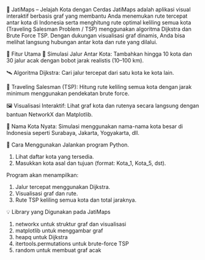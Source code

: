 📍 JatiMaps – Jelajah Kota dengan Cerdas JatiMaps adalah aplikasi visual interaktif berbasis graf yang membantu Anda menemukan rute tercepat antar kota di Indonesia serta menghitung rute optimal keliling semua kota (Traveling Salesman Problem / TSP) menggunakan algoritma Dijkstra dan Brute Force TSP. Dengan dukungan visualisasi graf dinamis, Anda bisa melihat langsung hubungan antar kota dan rute yang dilalui.

🧠 Fitur Utama 🔗 Simulasi Jalur Antar Kota: Tambahkan hingga 10 kota dan 30 jalur acak dengan bobot jarak realistis (10–100 km).

🛰️ Algoritma Dijkstra: Cari jalur tercepat dari satu kota ke kota lain.

🧭 Traveling Salesman (TSP): Hitung rute keliling semua kota dengan jarak minimum menggunakan pendekatan brute force.

🖼️ Visualisasi Interaktif: Lihat graf kota dan rutenya secara langsung dengan bantuan NetworkX dan Matplotlib.

🎯 Nama Kota Nyata: Simulasi menggunakan nama-nama kota besar di Indonesia seperti Surabaya, Jakarta, Yogyakarta, dll.

🚀 Cara Menggunakan Jalankan program Python.

  1. Lihat daftar kota yang tersedia.
  2. Masukkan kota asal dan tujuan (format: Kota_1, Kota_5, dst).

Program akan menampilkan:

  1. Jalur tercepat menggunakan Dijkstra.
  2. Visualisasi graf dan rute.
  3. Rute TSP keliling semua kota dan total jaraknya.

💡 Library yang Digunakan pada JatiMaps

  1. networkx untuk struktur graf dan visualisasi
  2. matplotlib untuk menggambar graf
  3. heapq untuk Dijkstra
  4. itertools.permutations untuk brute-force TSP
  5. random untuk membuat graf acak
